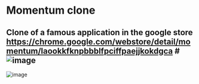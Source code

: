 # Momentum clone 
Clone of a famous application in the google store https://chrome.google.com/webstore/detail/momentum/laookkfknpbbblfpciffpaejjkokdgca
#![image](https://user-images.githubusercontent.com/98388395/176655083-7cb7f840-b8ec-4cc5-8367-92663252250e.png)
-----
![image](https://user-images.githubusercontent.com/98388395/177510185-2c063691-fd04-40ec-b0ec-6ba8f7357084.png)
